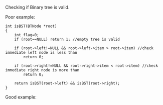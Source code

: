Checking if Binary tree is valid.

Poor example:
```
int isBST(BTNode *root)
{
    int flag=0;
    if (root==NULL) return 1; //empty tree is valid
    
    if (root->left!=NULL && root->left->item > root->item) //check immediate left node is less than
        return 0;
        
    if (root->right!=NULL && root->right->item < root->item) //check immediate right node is more than
        return 0;

    return isBST(root->left) && isBST(root->right);
}
```

Good example:

